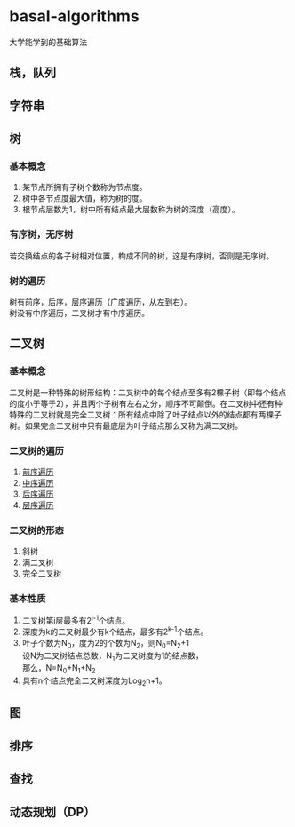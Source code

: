 # basal-algorithms
大学能学到的基础算法

## 栈，队列

## 字符串

## 树
### 基本概念
1. 某节点所拥有子树个数称为节点度。
2. 树中各节点度最大值，称为树的度。
3. 根节点层数为1，树中所有结点最大层数称为树的深度（高度）。
### 有序树，无序树
若交换结点的各子树相对位置，构成不同的树，这是有序树，否则是无序树。
### 树的遍历
树有前序，后序，层序遍历（广度遍历，从左到右）。   
树没有中序遍历，二叉树才有中序遍历。

## 二叉树
### 基本概念
二叉树是一种特殊的树形结构：二叉树中的每个结点至多有2棵子树（即每个结点的度小于等于2），并且两个子树有左右之分，顺序不可颠倒。在二叉树中还有种特殊的二叉树就是完全二叉树：所有结点中除了叶子结点以外的结点都有两棵子树。如果完全二叉树中只有最底层为叶子结点那么又称为满二叉树。
### 二叉树的遍历
1. [前序遍历](https://github.com/orochiZhang/basal-algorithms/blob/master/%E4%BA%8C%E5%8F%89%E6%A0%91/%E4%BA%8C%E5%8F%89%E6%A0%91%E5%89%8D%E5%BA%8F%E9%81%8D%E5%8E%86.md)
2. [中序遍历](https://github.com/orochiZhang/basal-algorithms/blob/master/%E4%BA%8C%E5%8F%89%E6%A0%91/%E4%BA%8C%E5%8F%89%E6%A0%91%E4%B8%AD%E5%BA%8F%E9%81%8D%E5%8E%86.md)
3. [后序遍历](https://github.com/orochiZhang/basal-algorithms/blob/master/%E4%BA%8C%E5%8F%89%E6%A0%91/%E4%BA%8C%E5%8F%89%E6%A0%91%E5%90%8E%E5%BA%8F%E9%81%8D%E5%8E%86.md)
4. [层序遍历](https://github.com/orochiZhang/basal-algorithms/blob/master/%E4%BA%8C%E5%8F%89%E6%A0%91/%E4%BA%8C%E5%8F%89%E6%A0%91%E5%B1%82%E5%BA%8F%E9%81%8D%E5%8E%86.md)
### 二叉树的形态
1. 斜树  
2. 满二叉树   
3. 完全二叉树   
### 基本性质
1. 二叉树第i层最多有2<sup>i-1</sup>个结点。
2. 深度为k的二叉树最少有k个结点，最多有2<sup>k-1</sup>个结点。     
3. 叶子个数为N<sub>0</sub>，度为2的个数为N<sub>2</sub>，则N<sub>0</sub>=N<sub>2</sub>+1    
设N为二叉树结点总数，N<sub>1</sub>为二叉树度为1的结点数，      
那么，N=N<sub>0</sub>+N<sub>1</sub>+N<sub>2</sub>     
4. 具有n个结点完全二叉树深度为Log<sub>2</sub>n+1。

## 图

## 排序

## 查找

## 动态规划（DP）

